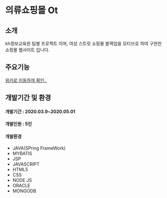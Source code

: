# 의류쇼핑몰 Ot<br>
## 소개<br>
kh정보교육원 팀별 프로젝트 이며, 여성 스트릿 쇼핑몰 블랙업을 모티브로 하여 구현한 쇼핑몰 웹사이트 입니다.<br>
## 주요기능<br>
 [위키로 이동하여 확인..](https://github.com/moon-th/FinalProject_Ot/wiki)<br>
## 개발기간 및 환경<br>
#### 개발기간 : 2020.03.9~2020.05.01<br>
#### 개발인원 : 5인<br>
#### 개발환경<br>
  * JAVA(SPring FrameWork)<br>
  * MYBATIS<br>
  * JSP<br>
  * JAVASCRIPT<br>
  * HTML5<br>
  * CSS<br>
  * NODE JS<br>
  * ORACLE<br>
  * MONGODB<br>
  
  
